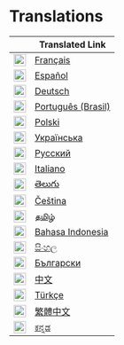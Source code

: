 # Translations

|                                                                                                                                                   | Translated Link                       |
| ------------------------------------------------------------------------------------------------------------------------------------------------- | ------------------------------------- |
| <img alt="French" title="French" src="https://cdn.staticaly.com/gh/hjnilsson/country-flags/master/svg/fr.svg" width="22">                     | [Français](README.fr.md)              |
| <img alt="Spanish" title="Spanish" src="https://cdn.staticaly.com/gh/hjnilsson/country-flags/master/svg/es.svg" width="22">                       | [Español](README.es.md)               |
| <img alt="German" title="German" src="https://cdn.staticaly.com/gh/hjnilsson/country-flags/master/svg/de.svg" width="22">                       | [Deutsch](README.de.md)               |
| <img alt="Portuguese (Brasil)" title="Portuguese (Brasil)" src="https://cdn.staticaly.com/gh/hjnilsson/country-flags/master/svg/br.svg" width="22"> | [Português (Brasil)](README.pt_br.md) |
| <img alt="Polish" title="Polish" src="https://cdn.staticaly.com/gh/hjnilsson/country-flags/master/svg/pl.svg" width="22">                         | [Polski](README.pl.md)                |
| <img alt="Ukrainian" title="Ukrainian" src="https://cdn.staticaly.com/gh/hjnilsson/country-flags/master/svg/ua.svg" width="22">                   | [Українська](./README.uk.md)          |
| <img alt="Russian" title="Russian" src="https://cdn.staticaly.com/gh/hjnilsson/country-flags/master/svg/ru.svg" width="22">                       | [Русский](./README.ru.md)             |
| <img alt="Italian" title="Italian" src="https://cdn.staticaly.com/gh/hjnilsson/country-flags/master/svg/it.svg" width="22">                     | [Italiano](./README.it.md)            |
| <img alt="Telugu" title="Telugu" src="https://cdn.staticaly.com/gh/hjnilsson/country-flags/master/svg/in.svg" width="22">            | [తెలుగు](./README.te.md)              |
| <img alt="Czech" title="Czech" src="https://cdn.staticaly.com/gh/hjnilsson/country-flags/master/svg/cz.svg" width="22">                       | [Čeština](README.cs.md)               |
| <img alt="Tamil" title="Tamil" src="https://cdn.staticaly.com/gh/hjnilsson/country-flags/master/svg/lk.svg" width="22">                           | [தமிழ்](./README.ta.md)               |
| <img alt="Indonesian" title="Indonesian" src="https://cdn.staticaly.com/gh/hjnilsson/country-flags/master/svg/id.svg" width="22">                 | [Bahasa Indonesia](./README.id.md)           |
| <img alt="Sinhala" title="Sinhala" src="https://cdn.staticaly.com/gh/hjnilsson/country-flags/master/svg/lk.svg" width="22">                         | [සිංහල](./README.si.md)               |
| <img alt="Bulgarian" title="Bulgarian" src="https://cdn.staticaly.com/gh/hjnilsson/country-flags/master/svg/bg.svg" width="22">                         | [Български](./README.bg.md)               |
| <img alt="Chinese" title="Chinese" src="https://cdn.staticaly.com/gh/hjnilsson/country-flags/master/svg/cn.svg" width="22">                         | [中文](./README.zh.md)               |
| <img alt="Turkish" title="Turkish" src="https://cdn.staticaly.com/gh/hjnilsson/country-flags/master/svg/tr.svg" width="22">                         | [Türkçe](./README.tr.md)               |
| <img alt="Traditional Chinese" title="Traditional Chinese" src="https://cdn.staticaly.com/gh/hjnilsson/country-flags/master/svg/tw.svg" width="22">                         | [繁體中文](./README.zh_tw.md)               |
| <img alt="Kannada" title="Kannada" src="https://cdn.staticaly.com/gh/hjnilsson/country-flags/master/svg/in.svg" width="22">            			  | [ಕನ್ನಡ ](./README.kn.md)               |